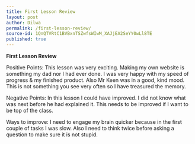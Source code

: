 ```yaml
---
title: First Lesson Review
layout: post
author: Dilwa
permalink: /first-lesson-review/
source-id: 1QnQTVRtC1BVBxnTSZwfsWIwM_XAJjEA2SeYY0wLl8TE
published: true
---
```

**First Lesson Review**

Positive Points: This lesson was very exciting. Making my own website is something my dad nor I had ever done. I was very happy with my speed of progress & my finished product. Also Mr Keen was in a good, kind mood. This is not something you see very often so I have treasured the memory. 

Negative Points: In this lesson I could have improved. I did not know what was next before he had explained it. This needs to be improved if I want to be top of the class.

Ways to improve: I need to engage my brain quicker because in the first couple of tasks I was slow. Also I need to think twice before asking a question to make sure it is not stupid.

